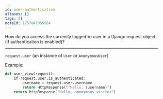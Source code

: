 ```yaml
---
id: user-authentication
aliases: []
tags: []
noteId: 1757047059984
---
```


How do you access the currently logged-in user in a Django request object (if authentication is enabled)?

---

`request.user` (an instance of `User` or `AnonymousUser`)

Example:

```python
def user_view(request):
    if request.user.is_authenticated:
        username = request.user.username
        return HttpResponse(f"Hello, {username}")
    return HttpResponse("Hello, anonymous visitor")
```

